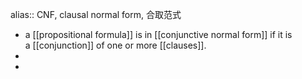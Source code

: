 alias:: CNF, clausal normal form, 合取范式

- a [[propositional formula]] is in [[conjunctive normal form]] if it is a [[conjunction]] of one or more [[clauses]].
-
-